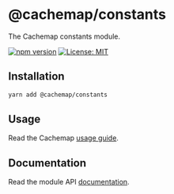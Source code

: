 # @cachemap/constants

The Cachemap constants module.

[![npm version](https://badge.fury.io/js/%40cachemap%2Fconstants.svg)](https://badge.fury.io/js/%40cachemap%2Fconstants)
[![License: MIT](https://img.shields.io/badge/License-MIT-yellow.svg)](LICENSE)

## Installation

```bash
yarn add @cachemap/constants
```

## Usage

Read the Cachemap [usage guide](../../README.md#usage).

## Documentation

Read the module API [documentation](docs/README.md).
